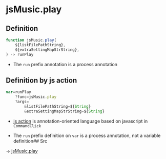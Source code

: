 # jsMusic.play

## Definition

```js.js
function jsMusic.play(
	${listFilePathString},
	${extraSettingMapStrString},
) -> runPlay
```

- The `run` prefix annotation is a process annotation
## Definition by js action

```js.js
var=runPlay
	?func=jsMusic.play
	?args=
		&listFilePathString=${String}
		&extraSettingMapStrString=${String}
```

- [js action](#) is annotation-oriented language based on javascript in `CommandClick`

- The `run` prefix definition on `var` is a process annotation, not a variable definition## Src

-> [jsMusic.play](https://github.com/puutaro/CommandClick/blob/master/app/src/main/java/com/puutaro/commandclick/fragment_lib/terminal_fragment/js_interface/JsMusic.kt#L20)


